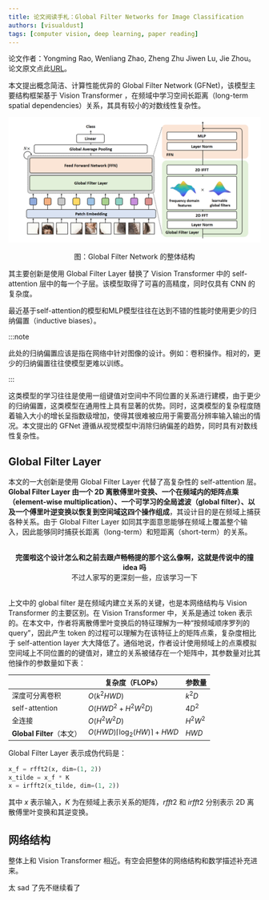 ```yaml
---
title: 论文阅读手札：Global Filter Networks for Image Classification
authors: [visualdust]
tags: [computer vision, deep learning, paper reading]
---
```


论文作者：Yongming Rao, Wenliang Zhao, Zheng Zhu Jiwen Lu, Jie Zhou。论文原文点此[URL](http://arxiv.org/abs/2107.00645)。

本文提出概念简洁、计算性能优异的 Global Filter Network (GFNet)，该模型主要结构框架基于 Vision Transformer ，在频域中学习空间长距离（long-term spatial dependencies）关系，其具有较小的对数线性复杂性。

![image-20220408150918210](src/image-20220408150918210.png)

<center>图：Global Filter Network 的整体结构</center>

其主要创新是使用 Global Filter Layer 替换了 Vision Transformer 中的 self-attention 层中的每一个子层。该模型取得了可喜的高精度，同时仅具有 CNN 的复杂度。

<!--truncate-->

最近基于self-attention的模型和MLP模型往往在达到不错的性能时使用更少的归纳偏置（inductive biases）。

:::note

此处的归纳偏置应该是指在网络中针对图像的设计。例如：卷积操作。相对的，更少的归纳偏置往往使模型更难以训练。

:::

这类模型的学习往往是使用一组键值对空间中不同位置的关系进行建模，由于更少的归纳偏置，这类模型在通用性上具有显著的优势。同时，这类模型的复杂程度随着输入大小的增长呈指数级增加，使得其很难被应用于需要高分辨率输入输出的情况。本文提出的 GFNet 遵循从视觉模型中消除归纳偏差的趋势，同时具有对数线性复杂性。



## Global Filter Layer

本文的一大创新是使用 Global Filter Layer 代替了高复杂性的 self-attention 层。**Global Filter Layer 由一个 2D 离散傅里叶变换、一个在频域内的矩阵点乘（element-wise multiplication）、一个可学习的全局滤波（global filter）、以及一个傅里叶逆变换以恢复到空间域这四个操作组成**，其设计目的是在频域上捕获各种关系。由于 Global Filter Layer 如同其字面意思能够在频域上覆盖整个输入，因此能够同时捕获长距离（long-term）和短距离（short-term）的关系。

<br/>

<center><strong>完蛋啦这个设计怎么和之前去跟卢畅畅提的那个这么像啊，这就是传说中的撞 idea 吗</strong></center>

<center>不过人家写的更深刻一些，应该学习一下</center>

<br/>

上文中的 global filter 是在频域内建立关系的关键，也是本网络结构与 Vision Transformer 的主要区别。在 Vision Transformer 中，关系是通过 token 表示的。在本文中，作者将离散傅里叶变换后的特征理解为一种“按频域顺序罗列的query”，因此产生 token 的过程可以理解为在该特征上的矩阵点乘，复杂度相比于 self-attention layer 大大降低了。通俗地说，作者设计使用频域上的点乘模拟空间域上不同位置的的键值对，建立的关系被储存在一个矩阵中，其参数量对比其他操作的参数量如下表：


|                           | 复杂度（FLOPs）                                              | 参数量    |
| ------------------------- | ------------------------------------------------------------ | --------- |
| 深度可分离卷积            | $O(k^2 HWD)$                                                 | $k^2 D$   |
| self-attention            | $O(HWD^2 + H^2 W^2 D)$                                       | $4D^2$    |
| 全连接                    | $O(H^2W^2D)$                                                 | $H^2 W^2$ |
| **Global Filter**（本文） | $O(HWD)\lceil \log_2(HW) \rceil+HWD$                         | $HWD$     |


Global Filter Layer 表示成伪代码是：

```python
x_f = rfft2(x, dim=(1, 2))
x_tilde = x_f * K
x = irfft2(x_tilde, dim=(1, 2))
```

其中 $x$ 表示输入，$K$ 为在频域上表示关系的矩阵，$rfft2$ 和 $irfft2$ 分别表示 2D 离散傅里叶变换和其逆变换。

## 网络结构

整体上和 Vision Transformer 相近。有空会把整体的网络结构和数学描述补充进来。

太 sad 了先不继续看了